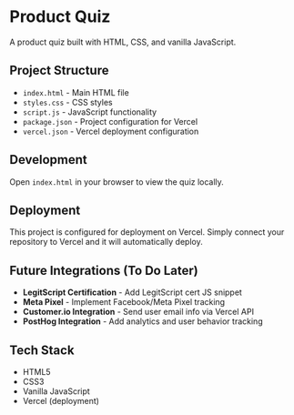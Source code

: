 # Product Quiz

A product quiz built with HTML, CSS, and vanilla JavaScript.

## Project Structure

- `index.html` - Main HTML file
- `styles.css` - CSS styles
- `script.js` - JavaScript functionality
- `package.json` - Project configuration for Vercel
- `vercel.json` - Vercel deployment configuration

## Development

Open `index.html` in your browser to view the quiz locally.

## Deployment

This project is configured for deployment on Vercel. Simply connect your repository to Vercel and it will automatically deploy.

## Future Integrations (To Do Later)

- **LegitScript Certification** - Add LegitScript cert JS snippet
- **Meta Pixel** - Implement Facebook/Meta Pixel tracking
- **Customer.io Integration** - Send user email info via Vercel API
- **PostHog Integration** - Add analytics and user behavior tracking

## Tech Stack

- HTML5
- CSS3
- Vanilla JavaScript
- Vercel (deployment) 